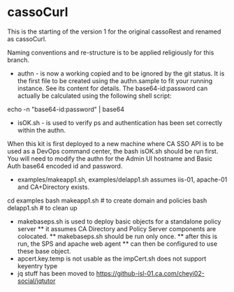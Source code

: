 # cassoCurl

This is the starting of the version 1 for the original cassoRest and
renamed as cassoCurl.

Naming conventions and re-structure is to be applied religiously for this branch.

* authn - is now a working copied and to be ignored by the git status.
It is the first file to be created using the authn.sample to fit your running
instance. See its content for details.
The base64-id:password can actually be calculated using the following shell script:

echo -n "base64-id:password" | base64 

* isOK.sh - is used to verify ps and authentication has been set correctly within the authn.

When this kit is first deployed to a new machine where CA SSO API is 
to be used as a DevOps command center, the bash isOK.sh should be run first.
You will need to modify the authn for the Admin UI hostname and
Basic Auth base64 encoded id and password.

* examples/makeapp1.sh, examples/delapp1.sh assumes iis-01, apache-01 and CA+Directory exists.

cd examples
bash makeapp1.sh \# to create domain and policies
bash delapp1.sh \# to clean up

* makebaseps.sh is used to deploy basic objects for a standalone policy server
** it assumes CA Directory and Policy Server components are colocated.
** makebaseps.sh should be run only once.
** after this is run, the SPS and apache web agent
** can then be configured to use these base object.
* apcert.key.temp is not usable as the impCert.sh does not support keyentry type
* jq stuff has been moved to https://github-isl-01.ca.com/cheyi02-social/jqtutor
